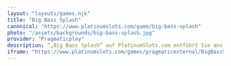 ```yaml
---
layout: "layouts/games.njk"
title: "Big Bass Splash"
canonical: "https://www.platinumslots.com/game/big-bass-splash"
photo: "/assets/backgrounds/big-bass-splash.jpg"
provider: "Pragmaticplay"
description: “„Big Bass Splash“ auf PlatinumSlots.com entführt Sie ans glitzernde Seeufer mit 5 Walzen und 25 Gewinnlinien voller Barsche, Angelkisten und Glücksköder. Holen Sie drei oder mehr Fishing Hat Scatters auf platinumslots.com an Land, um 10 Freispiele freizuschalten – während dieser Zeit vergibt jedes auftauchende Barsch-Symbol einen satten Multiplikator und bleibt für die nächste Drehung gesperrt, sodass Sie Walze für Walze an den Haken bekommen. Das Fisherman Wild kann jedes Symbol ersetzen und die dynamische Reel Nudge-Funktion bringt Beinahe-Fänge in die perfekte Ausrichtung, sodass fast geschaffte Fänge zu echten Auszahlungen werden. Mit seinem fröhlichen Country-Soundtrack, dem lebendigen Grafikstil und der klassischen Gamble-Option, bei der Sie Ihren Fang verdoppeln, indem Sie die Farbe einer Karte erraten, sorgt „Big Bass Splash“ für Spannung und tolle Gewinne."
iframe: "https://www.platinumslots.com/games/pragmaticexternal/BigBassSplash/139313"
---
```

